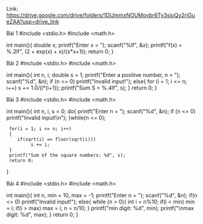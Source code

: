 Link: https://drive.google.com/drive/folders/1DlJmmxNOUMovbr6Ty3sioQy2rjGueZAA?usp=drive_link

Bài 1 
#include <stdio.h>
#include <math.h>

int main(){
     double x;
     printf("Enter x = "); scanf("%lf", &x); 
     printf("f(x) = %.2lf", (2 + exp(x) + x)/(x*x+1));
     return 0;
}

Bài 2 
#include <stdio.h>
#include <math.h>

int main(){
     int n, i;
     double s = 1;
     printf("Enter a positive number, n = "); scanf("%d", &n); 
     if (n <= 0)
         printf("Invalid input!");
     else{
         for (i = 1; i <= n; i++)
            s += 1.0/(i*(i+1));
         printf("Sum S = %.4lf", s);
     }
     return 0;
}

Bài 3
#include <stdio.h>
#include <math.h>

int main(){
     int n, i, s = 0;
     do{
         printf("Enter n = "); scanf("%d", &n);
         if (n <= 0)
            printf("Invalid input!\n");
     }while(n <= 0);
     
     for(i = 1; i <= n; i++)
     {
        if(sqrt(i) == floor(sqrt(i)))
             s += i;
     }
     printf("Sum of the square numbers: %d", s);
     return 0;
}

Bài 4 
#include <stdio.h>
#include <math.h>

int main(){
     int n, min = 10, max = -1;
     printf("Enter n = "); scanf("%d", &n);
     if(n <= 0)
         printf("Invalid input!");
     else{
         while (n > 0){
             int i = n%10;
             if(i < min) min = i;
             if(i > max) max = i;
             n = n/10;
         }
         printf("min digit: %d", min);
         printf("\nmax digit: %d", max);
     }
     return 0;
}
